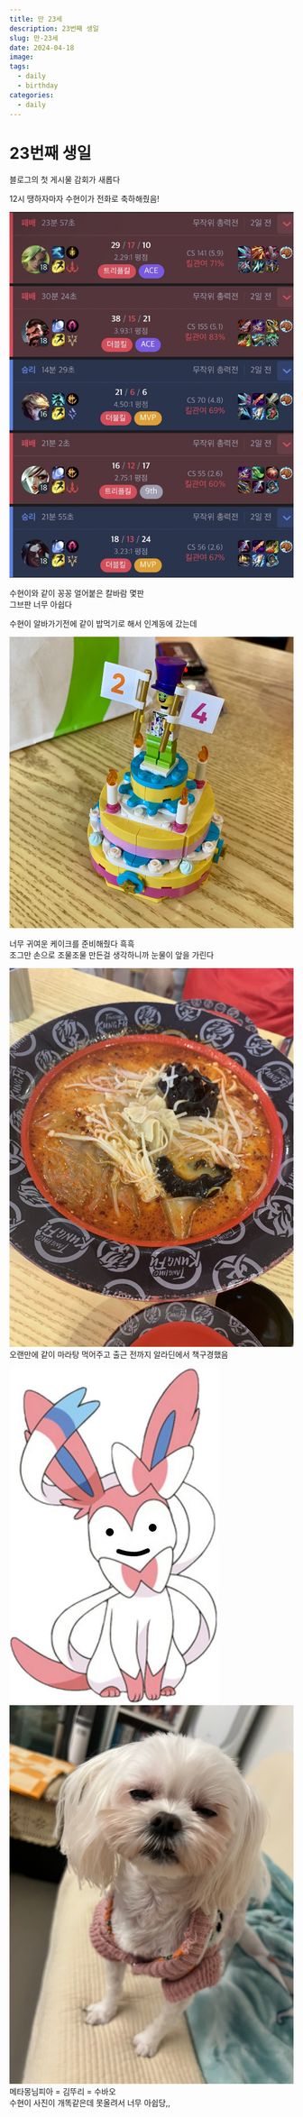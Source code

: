 ```yaml
---
title: 만 23세
description: 23번째 생일
slug: 만-23세
date: 2024-04-18
image:
tags:
  - daily
  - birthday
categories:
  - daily
---
```

# 23번째 생일

블로그의 첫 게시물 감회가 새롭다

12시 땡하자마자 수현이가 전화로 축하해줬음!

![](1.jpeg)

수현이와 같이 꽁꽁 얼어붙은 칼바람 몇판\
그브판 너무 아쉽다

수현이 알바가기전에 같이 밥먹기로 해서 인계동에 갔는데

![](2.jpeg)

너무 귀여운 케이크를 준비해줬다 흑흑\
조그만 손으로 조물조물 만든걸 생각하니까 눈물이 앞을 가린다

![](3.jpeg)
오랜만에 같이 마라탕 먹어주고 출근 전까지 알라딘에서 책구경했음

![Image 1](4.jpg)![Image 2](5.jpg) 
메타몽님피아 = 김뚜리 = 수바오\
수현이 사진이 개똑같은데 못올려서 너무 아쉽당,,

